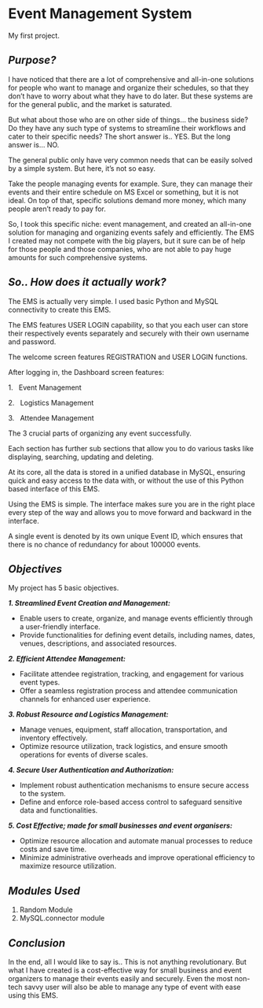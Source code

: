 # Event Management System
My first project.

## **_Purpose?_**

I have noticed that there are a lot of comprehensive and all-in-one solutions for people who want to manage and organize their schedules, so that they don’t have to worry about what they have to do later. But these systems are for the general public, and the market is saturated.

But what about those who are on other side of things… the business side? Do they have any such type of systems to streamline their workflows and cater to their specific needs? The short answer is.. YES. But the long answer is… NO.

The general public only have very common needs that can be easily solved by a simple system. But here, it’s not so easy.

Take the people managing events for example. Sure, they can manage their events and their entire schedule on MS Excel or something, but it is not ideal. On top of that, specific solutions demand more money, which many people aren’t ready to pay for.

So, I took this specific niche: event management, and created an all-in-one solution for managing and organizing events safely and efficiently. The EMS I created may not compete with the big players, but it sure can be of help for those people and those companies, who are not able to pay huge amounts for such comprehensive systems.

## **_So.. How does it actually work?_**

The EMS is actually very simple. I used basic Python and MySQL connectivity to create this EMS.

The EMS features USER LOGIN capability, so that you each user can store their respectively events separately and securely with their own username and password.

The welcome screen features REGISTRATION and USER LOGIN functions.

After logging in, the Dashboard screen features:

1.   Event Management

2.   Logistics Management

3.   Attendee Management

The 3 crucial parts of organizing any event successfully.

Each section has further sub sections that allow you to do various tasks like displaying, searching, updating and deleting.

At its core, all the data is stored in a unified database in MySQL, ensuring quick and easy access to the data with, or without the use of this Python based interface of this EMS.

Using the EMS is simple. The interface makes sure you are in the right place every step of the way and allows you to move forward and backward in the interface.

A single event is denoted by its own unique Event ID, which ensures that there is no chance of redundancy for about 100000 events.

## ***Objectives***
My project has 5 basic objectives.

**_1. Streamlined Event Creation and Management:_**

- Enable users to create, organize, and manage events efficiently through a user-friendly interface.
- Provide functionalities for defining event details, including names, dates, venues, descriptions, and associated resources.

**_2. Efficient Attendee Management:_**

- Facilitate attendee registration, tracking, and engagement for various event types.
- Offer a seamless registration process and attendee communication channels for enhanced user experience.

**_3. Robust Resource and Logistics Management:_**

- Manage venues, equipment, staff allocation, transportation, and inventory effectively.
- Optimize resource utilization, track logistics, and ensure smooth operations for events of diverse scales.

**_4. Secure User Authentication and Authorization:_**

- Implement robust authentication mechanisms to ensure secure access to the system.
- Define and enforce role-based access control to safeguard sensitive data and functionalities.

**_5. Cost Effective; made for small businesses and event organisers:_**

- Optimize resource allocation and automate manual processes to reduce costs and save time.
- Minimize administrative overheads and improve operational efficiency to maximize resource utilization.

## **_Modules Used_**
1. Random Module
2. MySQL.connector module
## **_Conclusion_**

In the end, all I would like to say is.. This is not anything revolutionary. But what I have created is a cost-effective way for small business and event organizers to manage their events easily and securely. Even the most non-tech savvy user will also be able to manage any type of event with ease using this EMS.